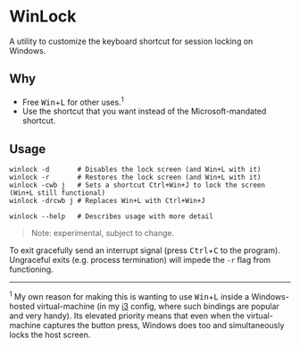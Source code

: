 # WinLock

A utility to customize the keyboard shortcut for session locking on Windows.

## Why

- Free <kbd>Win</kbd>+<kbd>L</kbd> for other uses.<sup>1</sup>
- Use the shortcut that you want instead of the Microsoft-mandated shortcut.

## Usage

```shell
winlock -d       # Disables the lock screen (and Win+L with it)
winlock -r       # Restores the lock screen (and Win+L with it)
winlock -cwb j   # Sets a shortcut Ctrl+Win+J to lock the screen (Win+L still functional)
winlock -drcwb j # Replaces Win+L with Ctrl+Win+J

winlock --help   # Describes usage with more detail
```

> Note: experimental, subject to change.

To exit gracefully send an interrupt signal (press <kbd>Ctrl</kbd>+<kbd>C</kbd> to the program). Ungraceful exits (e.g. process termination) will impede the `-r` flag from functioning.

---

<sup>1</sup> My own reason for making this is wanting to use <kbd>Win</kbd>+<kbd>L</kbd> inside a Windows-hosted virtual-machine (in my [i3](https://i3wm.org/) config, where such bindings are popular and very handy).
Its elevated priority means that even when the virtual-machine captures the button press, Windows does too and simultaneously locks the host screen.